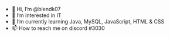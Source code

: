 - 👋 Hi, I’m @blendk07
- 👀 I’m interested in IT
- 🌱 I’m currently learning Java, MySQL, JavaScript, HTML & CSS
- 📫 How to reach me on discord #3030

<!---
Create table friend(
    friend_id INT,
    friend_name  VARCHAR(45),
    
    PRIMARY KEY (friend_id)
);
--->
